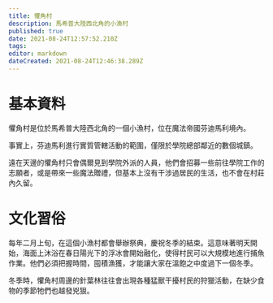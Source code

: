 ```yaml
---
title: 懼角村
description: 馬希普大陸西北角的小漁村
published: true
date: 2021-08-24T12:57:52.210Z
tags: 
editor: markdown
dateCreated: 2021-08-24T12:46:38.289Z
---
```


# 基本資料
懼角村是位於馬希普大陸西北角的一個小漁村，位在魔法帝國芬迪馬利境內。

事實上，芬迪馬利進行實質管轄活動的範圍，僅限於學院總部鄰近的數個城鎮。

遠在天邊的懼角村只會偶爾見到學院外派的人員，他們會招募一些前往學院工作的志願者，或是帶來一些魔法贈禮，但基本上沒有干涉過居民的生活，也不會在村莊內久留。

# 文化習俗
每年二月上旬，在這個小漁村都會舉辦祭典，慶祝冬季的結束。這意味著明天開始，海面上沐浴在春日陽光下的浮冰會開始融化，使得村民可以大規模地進行捕魚作業。他們必須把握時間，囤積漁獲，才能讓大家在溫飽之中度過下一個冬季。

冬季時，懼角村周邊的針葉林往往會出現各種猛獸干擾村民的狩獵活動，在缺少食物的季節牠們也越發兇狠。



